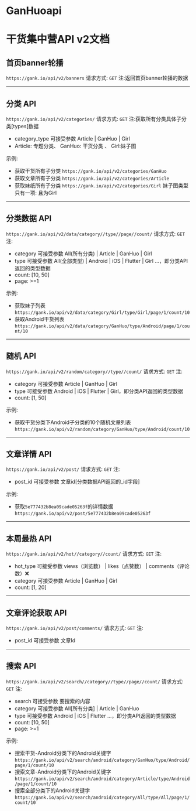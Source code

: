 # GanHuoapi

# 干货集中营API v2文档



## 首页banner轮播

`https://gank.io/api/v2/banners` 请求方式: `GET`
注:返回首页banner轮播的数据

------

## 分类 API

`https://gank.io/api/v2/categories/` 请求方式: `GET`
注:获取所有分类具体子分类[types]数据

- category_type 可接受参数 Article | GanHuo | Girl
- Article: 专题分类、 GanHuo: 干货分类 、 Girl:妹子图



示例:

- 获取干货所有子分类
  `https://gank.io/api/v2/categories/GanHuo`
- 获取文章所有子分类
  `https://gank.io/api/v2/categories/Article`
- 获取妹纸所有子分类
  `https://gank.io/api/v2/categories/Girl`
  妹子图类型只有一项: 且为Girl



------

## 分类数据 API

`https://gank.io/api/v2/data/category//type//page//count/`
请求方式: `GET`
注:

- category 可接受参数 All(所有分类) | Article | GanHuo | Girl
- type 可接受参数 All(全部类型) | Android | iOS | Flutter | Girl ...，即分类API返回的类型数据
- count: [10, 50]
- page: >=1



示例:

- 获取妹子列表
  `https://gank.io/api/v2/data/category/Girl/type/Girl/page/1/count/10`
- 获取Android干货列表
  `https://gank.io/api/v2/data/category/GanHuo/type/Android/page/1/count/10`



------

## 随机 API

`https://gank.io/api/v2/random/category//type//count/`
请求方式: `GET`
注:

- category 可接受参数 Article | GanHuo | Girl
- type 可接受参数 Android | iOS | Flutter | Girl，即分类API返回的类型数据
- count: [1, 50]

示例:

- 获取干货分类下Android子分类的10个随机文章列表
  `https://gank.io/api/v2/random/category/GanHuo/type/Android/count/10`





------

## 文章详情 API

`https://gank.io/api/v2/post/`
请求方式: `GET`
注:

- post_id 可接受参数 文章id[分类数据API返回的_id字段]

示例:

- 获取`5e777432b8ea09cade05263f`的详情数据
  `https://gank.io/api/v2/post/5e777432b8ea09cade05263f`





------

## 本周最热 API

`https://gank.io/api/v2/hot//category//count/`
请求方式: `GET`
注:

- hot_type 可接受参数 views（浏览数） | likes（点赞数） | comments（评论数）❌
- category 可接受参数 Article | GanHuo | Girl
- count: [1, 20]



------

## 文章评论获取 API

`https://gank.io/api/v2/post/comments/`
请求方式: `GET`
注:

- post_id 可接受参数 文章Id



------

## 搜索 API

`https://gank.io/api/v2/search//category//type//page//count/`
请求方式: `GET`
注:

- search 可接受参数 要搜索的内容
- category 可接受参数 All[所有分类] | Article | GanHuo
- type 可接受参数 Android | iOS | Flutter ...，即分类API返回的类型数据
- count: [10, 50]
- page: >=1

示例:

- 搜索干货-Android分类下的Android关键字 `https://gank.io/api/v2/search/android/category/GanHuo/type/Android/page/1/count/10`
- 搜索文章-Android分类下的Android关键字 `https://gank.io/api/v2/search/android/category/Article/type/Android/page/1/count/10`
- 搜索全部分类下的Android关键字 `https://gank.io/api/v2/search/android/category/All/type/All/page/1/count/10`




